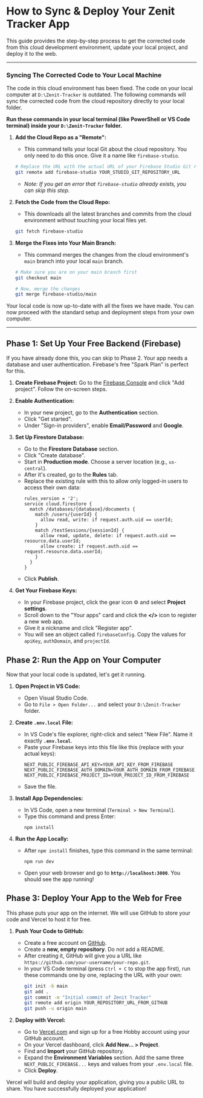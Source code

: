 # How to Sync & Deploy Your Zenit Tracker App

This guide provides the step-by-step process to get the corrected code from this cloud development environment, update your local project, and deploy it to the web.

---

### **Syncing The Corrected Code to Your Local Machine**

The code in this cloud environment has been fixed. The code on your local computer at `D:\Zenit-Tracker` is outdated. The following commands will sync the corrected code from the cloud repository directly to your local folder.

**Run these commands in your local terminal (like PowerShell or VS Code terminal) inside your `D:\Zenit-Tracker` folder.**

1.  **Add the Cloud Repo as a "Remote":**
    *   This command tells your local Git about the cloud repository. You only need to do this once. Give it a name like `firebase-studio`.

    ```bash
    # Replace the URL with the actual URL of your Firebase Studio Git repository
    git remote add firebase-studio YOUR_STUDIO_GIT_REPOSITORY_URL 
    ```
    *   *Note: If you get an error that `firebase-studio` already exists, you can skip this step.*

2.  **Fetch the Code from the Cloud Repo:**
    *   This downloads all the latest branches and commits from the cloud environment without touching your local files yet.

    ```bash
    git fetch firebase-studio
    ```

3.  **Merge the Fixes into Your Main Branch:**
    *   This command merges the changes from the cloud environment's `main` branch into your local `main` branch.

    ```bash
    # Make sure you are on your main branch first
    git checkout main

    # Now, merge the changes
    git merge firebase-studio/main
    ```

Your local code is now up-to-date with all the fixes we have made. You can now proceed with the standard setup and deployment steps from your own computer.

---

## Phase 1: Set Up Your Free Backend (Firebase)

If you have already done this, you can skip to Phase 2. Your app needs a database and user authentication. Firebase's free "Spark Plan" is perfect for this.

1.  **Create Firebase Project:** Go to the [Firebase Console](https://console.firebase.google.com/) and click "Add project". Follow the on-screen steps.

2.  **Enable Authentication:**
    *   In your new project, go to the **Authentication** section.
    *   Click "Get started".
    *   Under "Sign-in providers", enable **Email/Password** and **Google**.

3.  **Set Up Firestore Database:**
    *   Go to the **Firestore Database** section.
    *   Click "Create database".
    *   Start in **Production mode**. Choose a server location (e.g., `us-central`).
    *   After it's created, go to the **Rules** tab.
    *   Replace the existing rule with this to allow only logged-in users to access their own data:
        ```
        rules_version = '2';
        service cloud.firestore {
          match /databases/{database}/documents {
            match /users/{userId} {
              allow read, write: if request.auth.uid == userId;
            }
            match /testSessions/{sessionId} {
              allow read, update, delete: if request.auth.uid == resource.data.userId;
              allow create: if request.auth.uid == request.resource.data.userId;
            }
          }
        }
        ```
    *   Click **Publish**.

4.  **Get Your Firebase Keys:**
    *   In your Firebase project, click the gear icon ⚙️ and select **Project settings**.
    *   Scroll down to the "Your apps" card and click the **</>** icon to register a new web app.
    *   Give it a nickname and click "Register app".
    *   You will see an object called `firebaseConfig`. Copy the values for `apiKey`, `authDomain`, and `projectId`.

## Phase 2: Run the App on Your Computer

Now that your local code is updated, let's get it running.

1.  **Open Project in VS Code:**
    *   Open Visual Studio Code.
    *   Go to `File > Open Folder...` and select your `D:\Zenit-Tracker` folder.

2.  **Create `.env.local` File:**
    *   In VS Code's file explorer, right-click and select "New File". Name it exactly **`.env.local`**.
    *   Paste your Firebase keys into this file like this (replace with your actual keys):
        ```
        NEXT_PUBLIC_FIREBASE_API_KEY=YOUR_API_KEY_FROM_FIREBASE
        NEXT_PUBLIC_FIREBASE_AUTH_DOMAIN=YOUR_AUTH_DOMAIN_FROM_FIREBASE
        NEXT_PUBLIC_FIREBASE_PROJECT_ID=YOUR_PROJECT_ID_FROM_FIREBASE
        ```
    *   Save the file.

3.  **Install App Dependencies:**
    *   In VS Code, open a new terminal (`Terminal > New Terminal`).
    *   Type this command and press Enter:
        ```
        npm install
        ```

4.  **Run the App Locally:**
    *   After `npm install` finishes, type this command in the same terminal:
        ```
        npm run dev
        ```
    *   Open your web browser and go to **`http://localhost:3000`**. You should see the app running!

## Phase 3: Deploy Your App to the Web for Free

This phase puts your app on the internet. We will use GitHub to store your code and Vercel to host it for free.

1.  **Push Your Code to GitHub:**
    *   Create a free account on [GitHub](https://github.com/).
    *   Create a **new, empty repository**. Do not add a README.
    *   After creating it, GitHub will give you a URL like `https://github.com/your-username/your-repo.git`.
    *   In your VS Code terminal (press `Ctrl + C` to stop the app first), run these commands one by one, replacing the URL with your own:
        ```bash
        git init -b main
        git add .
        git commit -m "Initial commit of Zenit Tracker"
        git remote add origin YOUR_REPOSITORY_URL_FROM_GITHUB
        git push -u origin main
        ```

2.  **Deploy with Vercel:**
    *   Go to [Vercel.com](https://vercel.com/) and sign up for a free Hobby account using your GitHub account.
    *   On your Vercel dashboard, click **Add New... > Project**.
    *   Find and **Import** your GitHub repository.
    *   Expand the **Environment Variables** section. Add the same three `NEXT_PUBLIC_FIREBASE...` keys and values from your `.env.local` file.
    *   Click **Deploy**.

Vercel will build and deploy your application, giving you a public URL to share. You have successfully deployed your application!
